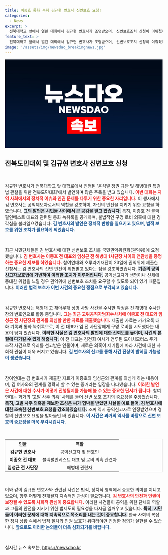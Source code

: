 ```yaml
---
title: 이종호 통화 녹취 김규현 변호사 신변보호 요청!
categories:
  - News
excerpt: >
  전북대학교 앞에서 열린 대회에서 김규현 변호사가 조명받으며, 신변보호조치 신청이 이뤄졌다. 그의 신고가 해병대원 구명 로비 의혹의 단초를 제공하며, 사회적 반향을 일으키고 있다. 클릭해 그 배경을 확인하세요!
feature_text: >
  전북대학교 앞에서 열린 대회에서 김규현 변호사가 조명받으며, 신변보호조치 신청이 이뤄졌다. 그의 신고가 해병대원 구명 로비 의혹의 단초를 제공하며, 사회적 반향을 일으키고 있다. 클릭해 그 배경을 확인하세요!
image: '/assets/img/newsdao_breakingnews.jpg'
---
```


<p><img src="/assets/img/newsdao_breakingnews.jpg" alt="koreaapp 속보" /></p>

<h2 data-ke-size="size26">전북도민대회 및 김규현 변호사 신변보호 신청</h2>

<p data-ke-size="size16">&nbsp;</p>

<p>김규현 변호사가 전북대학교 앞 대학로에서 진행된 ‘윤석열 정권 규탄 및 해병대원 특검법 관철을 위한 전북도민대회’에서 발언하며 많은 주목을 받고 있습니다. <b><span style="color: #ee2323;">이번 대회는 지역 사회에서의 정치적 이슈와 인권 문제를 다루기 위한 중요한 자리입니다.</span></b> 이 행사에서 김 변호사는 공익제보자로서의 역할을 강조하며, 자신의 안전을 지키기 위한 요청을 하였습니다. <b><span style="background-color: #21538527;">그의 발언은 시민들 사이에서 큰 공감을 얻고 있습니다.</span></b> 특히, 이종호 전 블랙펄인베스트 대표와 관련된 통화 녹취록을 공개하며, 불법적인 구명 로비 의혹에 대한 경각심을 불러일으켰습니다. <b><span style="color: #1a5490;">김 변호사의 발언은 정치적 반향을 일으키고 있으며, 법적 보호를 위한 조치가 필요하게 되었습니다.</span></b> </p>

<p data-ke-size="size16">&nbsp;</p>

<p>최근 시민단체들은 김 변호사에 대한 신변보호 조치를 국민권익위원회(권익위)에 요청했습니다. <b><span style="color: #ee2323;">김 변호사는 이종호 전 대표와 임성근 전 해병대 1사단장 사이의 연관성을 증명하는 중요한 제보를 하였습니다.</span></b> 참여연대와 호루라기재단이 23일에 권익위에 제출한 신청서는 김 변호사의 신변 안전이 위협받고 있다는 점을 강조하였습니다. <b><span style="background-color: #21538527;">기존의 공익신고자보호법에 기반하여 이러한 조치가 이루어집니다.</span></b> 공익신고자가 생명이나 신체에 중대한 위험을 느낄 경우 권익위에 신변보호 조치를 요구할 수 있도록 되어 있기 때문입니다. <b><span style="color: #1a5490;">이러한 법적 보호가 이번 사건의 중요한 쟁점으로 부각되고 있습니다.</span></b></p>

<p data-ke-size="size16">&nbsp;</p>

<p>김규현 변호사는 해병대 고 채아무개 상병 사망 사건을 수사한 박정훈 전 해병대 수사단장의 변호인으로 활동 중입니다. <b><span style="color: #ee2323;">그는 최근 고위공직자범죄수사처에 이종호 전 대표와 임성근 전 사단장의 관계를 의심할 만한 자료를 제출했습니다.</span></b> 제출한 자료는 카카오톡 대화 기록과 통화 녹취록으로, 이 전 대표가 임 전 사단장에게 구명 로비를 시도했다는 내용이 담겨 있습니다. <b><span style="background-color: #21538527;">이러한 사실은 김 변호사의 발언에 대한 신뢰도를 높이며, 사건의 본질에 다가갈 수 있게 해줍니다.</span></b> 이 전 대표는 김건희 여사가 연루된 도이치모터스 주가 조작 사건으로 유죄를 선고받은 인물이며, 새로운 의혹이 제기됨에 따라 사건에 대한 사회적 관심이 더욱 커지고 있습니다. <b><span style="color: #1a5490;">김 변호사의 신고를 통해 사건 진상이 밝혀질 가능성이 생겼습니다.</span></b></p>

<p data-ke-size="size16">&nbsp;</p>

<p>참여연대는 김 변호사가 제출한 자료가 이종호와 임성근의 관계를 의심케 하는 내용이며, 김 여사와의 관계를 명확히 할 수 있는 증거라는 입장을 나타냈습니다. <b><span style="color: #ee2323;">이러한 발언은 사건에 대한 수사가 어떻게 진행될지를 가늠해 볼 수 있는 중요한 단서가 됩니다.</span></b> 참여연대는 과거의 ‘고발 사주 의혹’ 사례를 들어 신변 보호 조치의 중요성을 주장했습니다. <b><span style="background-color: #21538527;">특히, 고발 사주 의혹을 제보한 조성은 씨가 협박을 받았던 사실을 예로 들어, 김 변호사에 대한 조속한 신변보호 요청을 강조하였습니다.</span></b> 조씨 역시 공익신고자로 인정받았으며 경찰의 신변보호 요청을 받아들인 바 있습니다. <b><span style="color: #1a5490;">이 사건은 과거의 역사를 바탕으로 신변 보호의 중요성을 더욱 부각시킵니다.</span></b></p>

<p data-ke-size="size16">&nbsp;</p>

<table style="width: 100%; border: 1px solid #ddd;">
<tr>
    <th style="text-align: center;">인물</th>
    <th style="text-align: center;">역할</th>
</tr>
<tr>
    <td style="text-align: center; height: 17px;"><b>김규현 변호사</b></td>
    <td style="text-align: center;">공익신고자 및 변호인</td>
</tr>
<tr>
    <td style="text-align: center; height: 17px;"><b>이종호 전 대표</b></td>
    <td style="text-align: center;">블랙펄인베스트 대표 및 로비 의혹 관련자</td>
</tr>
<tr>
    <td style="text-align: center; height: 17px;"><b>임성근 전 사단장</b></td>
    <td style="text-align: center;">해병대 관련자</td>
</tr>
</table>

<p data-ke-size="size16">&nbsp;</p>

<p>이와 같이 김규현 변호사와 관련된 사건은 법적, 정치적 영역에서 중요한 의미를 지니고 있으며, 향후 어떻게 전개될지 지속적인 관심이 필요합니다. <b><span style="color: #ee2323;">김 변호사의 안전과 인권이 보장될 수 있도록 사회적 관심이 중요합니다.</span></b> 이러한 사건들이 공익을 위한 단체의 역할과 그들의 안전을 지키기 위한 법제도의 필요성을 다시금 일깨우고 있습니다. <b><span style="background-color: #21538527;">특히, 시민들이 이러한 문제에 대해 지속적으로 목소리를 내는 것이 중요합니다.</span></b> 한국 사회의 복잡한 정치 상황 속에서 법적 절차와 인권 보호가 뒤따라야만 진정한 정의가 실현될 수 있습니다. <b><span style="color: #1a5490;">앞으로도 이러한 논의들이 더욱 심화되기를 바랍니다.</span></b></p>

<p data-ke-size="size16">&nbsp;</p>
실시간 뉴스 속보는, <a href="https://newsdao.kr" rel="dofollow">https://newsdao.kr</a>


